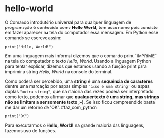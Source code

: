 # hello-world
O Comando introdutório universal para qualquer linguagem de programação é conhecido como **Hello World**, tem esse nome pois consiste em fazer aparecer na tela do computador essa mensagem.
Em Python esse comando se escreve assim:

`print("Hello, World!")`

Em uma linguagem mais informal dizemos que o comando print "IMPRIME" na tela do computador o texto *Hello, World*.
Usando a linguagem Python para tentar explicar, dizemos que estamos usando a função print para imprimir a string *Hello, World* na console do terminal.

Como poderá ser percebido, uma **string** é uma **sequência de caracteres** dentre uma marcação por aspas simples `'isso é uma string'` ou aspas duplas `"outra string"`, que na maioria das vezes poderá ser interpretado como texto, podemos afirmar que  **qualquer texto é uma string, mas strings não se limitam a ser somente texto ;-)**. Se isso ficou compreendido basta me dar um retorno de 'OK'. #faz_com_python

`print("OK")`

Para executarmos o **Hello, World!** na grande maioria das linguagens, fazemos uso de funções.
